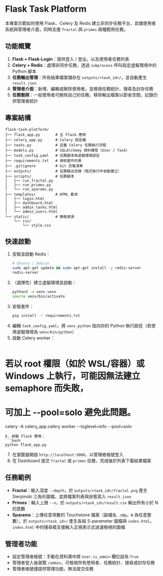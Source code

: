 # Flask Task Platform

本專案示範如何使用 Flask、Celery 及 Redis 建立非同步任務平台，具備使用者系統與管理者介面，同時支援 `fractal` 與 `primes` 兩種範例任務。

## 功能概覽
1. **Flask + Flask-Login**：提供登入 / 登出，以及使用者任務列表
2. **Celery + Redis**：處理非同步任務，透過 `subprocess` 呼叫指定虛擬環境中的 Python 腳本
3. **任務輸出管理**：所有結果檔案儲存在 `outputs/<task_id>/`，並自動產生 `result.json`
4. **管理者介面**：新增、編輯或刪除使用者，並檢視任務統計、搜尋及封存任務
5. **任務刪除**：一般使用者可刪除自己的任務，移除輸出檔案以節省空間，記錄仍供管理者統計

## 專案結構
```
flask-task-platform/
├── flask_app.py       # 主 Flask 應用
├── celery_app.py      # Celery 設定檔
├── tasks.py           # 定義 Celery 任務執行流程
├── models.py          # SQLAlchemy 資料模型（User / Task）
├── task_config.yaml   # 任務腳本與虛擬環境設定
├── requirements.txt   # 相依套件列表
├── .gitignore         # Git 忽略清單
├── outputs/           # 任務輸出目錄（程式執行中自動建立）
├── scripts/           # 任務腳本
│   ├── run_fractal.py
│   ├── run_primes.py
│   └── run_sparams.py
├── templates/         # HTML 範本
│   ├── login.html
│   ├── dashboard.html
│   ├── admin_tasks.html
│   └── admin_users.html
└── static/            # 靜態資源
    └── css/
        └── style.css
```

## 快速啟動
1. 安裝並啟動 Redis：
   ```bash
   # Ubuntu / Debian
   sudo apt-get update && sudo apt-get install -y redis-server
   redis-server
   ```
2. （選擇性）建立虛擬環境並啟動：
   ```bash
   python3 -m venv venv
   source venv/bin/activate
   ```
3. 安裝套件：
   ```bash
   pip install -r requirements.txt
   ```
4. 編輯 `task_config.yaml`，將 `venv_python` 指向你的 Python 執行路徑（若使用虛擬環境為 `venv/bin/python`）
5. 啟動 Celery worker：
   ```bash
# 若以 root 權限（如於 WSL/容器）或 Windows 上執行，可能因無法建立 semaphore 而失敗，
# 可加上 --pool=solo 避免此問題。
celery -A celery_app.celery worker --loglevel=info --pool=solo
   ```
6. 啟動 Flask 應用：
   ```bash
   python flask_app.py
   ```
7. 在瀏覽器開啟 `http://localhost:5000`，以管理者帳號登入
8. 在 Dashboard 提交 `fractal` 或 `primes` 任務，完成後於列表下載結果檔案

## 任務範例
- **Fractal**：輸入深度 `--depth`，於 `outputs/<task_id>/fractal.png` 產生 Sierpinski 三角形圖檔，並將檔案列表與狀態寫入 `result.json`
- **Primes**：輸入上限 `--n`，於 `outputs/<task_id>/result.csv` 輸出所有小於 N 的質數
- **Sparams**：上傳任意埠數的 Touchstone 檔案（副檔名 `.sNp`，`N` 為任意整數），於 `outputs/<task_id>/` 產生各組 S-parameter 圖檔與 `index.html`。`index.html` 中的搜尋框支援輸入正規表示式過濾檢視的圖檔

## 管理者功能
- 設定管理者帳號：手動在資料庫中將 `User.is_admin` 欄位設為 `True`
- 管理者登入後瀏覽 `/admin`，可檢視所有使用者、任務統計、搜尋或封存任務
- 管理者帳號僅提供管理功能，無法提交任務
